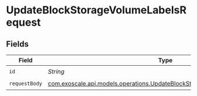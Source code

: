 # UpdateBlockStorageVolumeLabelsRequest


## Fields

| Field                                                                                                                                                | Type                                                                                                                                                 | Required                                                                                                                                             | Description                                                                                                                                          |
| ---------------------------------------------------------------------------------------------------------------------------------------------------- | ---------------------------------------------------------------------------------------------------------------------------------------------------- | ---------------------------------------------------------------------------------------------------------------------------------------------------- | ---------------------------------------------------------------------------------------------------------------------------------------------------- |
| `id`                                                                                                                                                 | *String*                                                                                                                                             | :heavy_check_mark:                                                                                                                                   | N/A                                                                                                                                                  |
| `requestBody`                                                                                                                                        | [com.exoscale.api.models.operations.UpdateBlockStorageVolumeLabelsRequestBody](../../models/operations/UpdateBlockStorageVolumeLabelsRequestBody.md) | :heavy_check_mark:                                                                                                                                   | N/A                                                                                                                                                  |